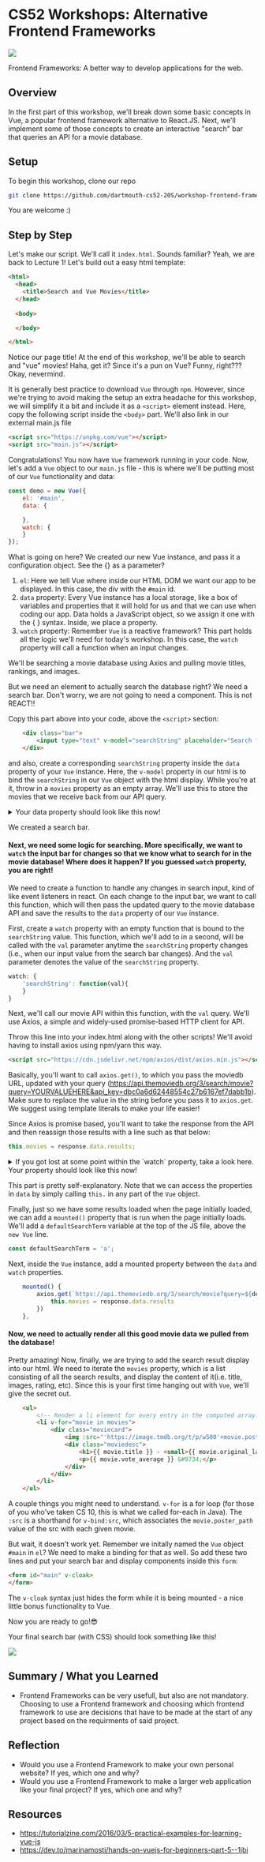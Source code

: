 # CS52 Workshops:  Alternative Frontend Frameworks

![](https://media.giphy.com/media/l3vQXZiBGhxBEALEk/giphy.gif)

Frontend Frameworks: A better way to develop applications for the web.

## Overview

In the first part of this workshop, we'll break down some basic concepts in Vue, a popular frontend framework alternative to React.JS. Next, we'll implement some of those concepts to create an interactive "search" bar that queries an API for a movie database.

## Setup
To begin this workshop, clone our repo
```bash
git clone https://github.com/dartmouth-cs52-20S/workshop-frontend-framework.git
```
You are welcome :)

## Step by Step

Let's make our script. We'll call it `index.html`. Sounds familiar? Yeah, we are back to Lecture 1! Let's build out a easy html template:
```html
<html>
  <head>
    <title>Search and Vue Movies</title>
  </head>
  
  <body>

  </body>

</html>
```
Notice our page title! At the end of this workshop, we'll be able to search and "vue" movies! Haha, get it? Since it's a pun on Vue? Funny, right??? Okay, nevermind.

It is generally best practice to download `Vue` through `npm`. However, since we're trying to avoid making the setup an extra headache for this workshop, we will simplify it a bit and include it as a `<script>` element instead. Here, copy the following script inside the `<body>` part. We'll also link in our external main.js file
```html
<script src="https://unpkg.com/vue"></script>
<script src="main.js"></script>

```
Congratulations! You now have `Vue` framework running in your code. Now, let's add a `Vue` object to our `main.js` file - this is where we'll be putting most of our `Vue` functionality and data:
```javascript
const demo = new Vue({
    el: '#main',
    data: {

    },
    watch: {
    }
});
```
What is going on here?
We created our new Vue instance, and pass it a configuration object. See the {} as a parameter?

1. `el`: Here we tell Vue where inside our HTML DOM we want our app to be displayed. In this case, the div with the `#main` id.
2. `data` property: Every Vue instance has a local storage, like a box of variables and properties that it will hold for us and that we can use when coding our app. Data holds a JavaScript object, so we assign it one with the { } syntax. Inside, we place a property.
3. `watch` property: Remember `Vue` is a reactive framework? This part holds all the logic we'll need for today's workshop. In this case, the `watch` property will call a function when an input changes.

We'll be searching a movie database using Axios and pulling movie titles, rankings, and images.

But we need an element to actually search the database right? We need a search bar. Don't worry, we are not going to need a component. This is not REACT!!

Copy this part above into your code, above the `<script>` section:
```html
    <div class="bar">
        <input type="text" v-model="searchString" placeholder="Search for a movie" />
    </div>
```
and also, create a corresponding `searchString` property inside the `data` property of your `Vue` instance. Here, the `v-model` property in our html is to bind the `searchString` in our `Vue` object with the html display. While you're at it, throw in a `movies` property as an empty array. We'll use this to store the movies that we receive back from our API query.
<details>
 <summary>Your data property should look like this now!</summary>
 
 ```javascript
data: {
        searchString: "",
        movies: []
    },
 ```
</details>

We created a search bar. 

#### Next, we need some logic for searching. More specifically, we want to `watch` the input bar for changes so that we know what to search for in the movie database! Where does it happen? If you guessed `watch` property, you are right!

We need to create a function to handle any changes in search input, kind of like event listeners in react. On each change to the input bar, we want to call this function, which will then pass the updated query to the movie database API and save the results to the `data` property of our `Vue` instance.

First, create a `watch` property with an empty function that is bound to the `searchString` value. This function, which we'll add to in a second, will be called with the `val` parameter anytime the `searchString` property changes (i.e., when our input value from the search bar changes). And the `val` parameter denotes the value of the `searchString` property.

```javascript
watch: {
    'searchString': function(val){
    }
}
```

Next, we'll call our movie API within this function, with the `val` query. We'll use Axios, a simple and widely-used promise-based HTTP client for API. 

Throw this line into your index.html along with the other scripts! We'll avoid having to install axios using npm/yarn this way.

```html
<script src="https://cdn.jsdelivr.net/npm/axios/dist/axios.min.js"></script>
```

Basically, you'll want to call `axios.get()`, to which you pass the moviedb URL, updated with your query (https://api.themoviedb.org/3/search/movie?query=YOURVALUEHERE&api_key=dbc0a6d62448554c27b6167ef7dabb1b). Make sure to replace the value in the string before you pass it to `axios.get`. We suggest using template literals to make your life easier!

Since Axios is promise based, you'll want to take the response from the API and then reassign those results with a line such as that below:

```javascript
this.movies = response.data.results;
```


<details>
 <summary>If you got lost at some point within the `watch` property, take a look here. Your property should look like this now!</summary>
  
```javascript
watch: {
    'searchString': function(val){
        axios.get(`https://api.themoviedb.org/3/search/movie?query=${val}&api_key=dbc0a6d62448554c27b6167ef7dabb1b`).then(response => {
            this.movies = response.data.results
        });
    }
}
```
</details>

This part is pretty self-explanatory. Note that we can access the properties in `data` by simply calling `this.` in any part of the `Vue` object. 

Finally, just so we have some results loaded when the page initially loaded, we can add a `mounted()` property that is run when the page initially loads. We'll add a `defaultSearchTerm` variable at the top of the JS file, above the `new Vue` line.

```javascript
const defaultSearchTerm = 'a';
```

Next, inside the `Vue` instance, add a mounted property between the `data` and `watch` properties.

```javascript
    mounted() {
        axios.get(`https://api.themoviedb.org/3/search/movie?query=${defaultSearchTerm}&api_key=dbc0a6d62448554c27b6167ef7dabb1b`).then(response => {
            this.movies = response.data.results
        })
    },
```

#### Now, we need to actually render all this good movie data we pulled from the database!

Pretty amazing! Now, finally, we are trying to add the search result display into our html. We need to iterate the `movies` property, which is a list consisting of all the search results, and display the content of it(i.e. title, images, rating, etc). Since this is your first time hanging out with `Vue`, we'll give the secret out.

```html
    <ul>
        <!-- Render a li element for every entry in the computed array. -->
        <li v-for="movie in movies">
            <div class="moviecard">
                <img :src="'https://image.tmdb.org/t/p/w500'+movie.poster_path">
                <div class="moviedesc">
                    <h1>{{ movie.title }} - <small>{{ movie.original_language }}</small></h1>
                    <p>{{ movie.vote_average }} &#9734;</p>
                </div>
            </div>
        </li>
    </ul>

```
A couple things you might need to understand. `v-for` is a for loop (for those of you who've taken CS 10, this is what we called for-each in Java). The `:src` is a shorthand for `v-bind:src`, which associates the `movie.poster_path` value of the src with each given movie.

But wait, it doesn't work yet. Remember we initally named the `Vue` object `#main` in `el`? We need to make a binding for that as well. So add these two lines and put your search bar and display components inside this `form`:
```html
<form id="main" v-cloak>
</form>

```

The `v-cloak` syntax just hides the form while it is being mounted - a nice little bonus functionality to Vue.

Now you are ready to go!:sunglasses: 


Your final search bar (with CSS) should look something like this!

![](/finalproduct.png)



## Summary / What you Learned

* Frontend Frameworks can be very usefull, but also are not mandatory. Choosing to use a Frontend framework and choosing which frontend framework to use are decisions that have to be made at the start of any project based on the requirments of said project.

## Reflection

* Would you use a Frontend Framework to make your own personal website? If yes, which one and why?
* Would you use a Frontend Framework to make a larger web application like your final project? If yes, which one and why?


## Resources

* https://tutorialzine.com/2016/03/5-practical-examples-for-learning-vue-js
* https://dev.to/marinamosti/hands-on-vuejs-for-beginners-part-5--1jbi
